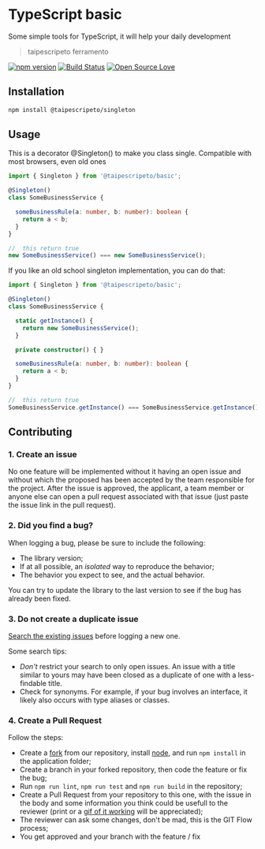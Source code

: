# TypeScript basic
Some simple tools for TypeScript, it will help your daily development

> taipescripeto ferramento

[![npm version](https://badge.fury.io/js/@taipescripeto/singleton.svg)](https://badge.fury.io/js/@taipescripeto/singleton)
[![Build Status](https://travis-ci.org/lordazzi/taipescripeto-singleton.svg?branch=master)](https://travis-ci.org/lordazzi/taipescripeto-singleton)
[![Open Source Love](https://badges.frapsoft.com/os/mit/mit.svg?v=102)](https://github.com/lordazzi/taipescripeto-singleton/blob/master/LICENSE)

## Installation
```bash
npm install @taipescripeto/singleton
```

## Usage
This is a decorator @Singleton() to make you class single.
Compatible with most browsers, even old ones

```typescript
import { Singleton } from '@taipescripeto/basic';

@Singleton()
class SomeBusinessService {

  someBusinessRule(a: number, b: number): boolean {
    return a < b;
  }
}

//  this return true
new SomeBusinessService() === new SomeBusinessService();
```

If you like an old school singleton implementation, you can do that:
```typescript
import { Singleton } from '@taipescripeto/basic';

@Singleton()
class SomeBusinessService {

  static getInstance() {
    return new SomeBusinessService();
  }

  private constructor() { }

  someBusinessRule(a: number, b: number): boolean {
    return a < b;
  }
}

//  this return true
SomeBusinessService.getInstance() === SomeBusinessService.getInstance();
```

## Contributing

### 1. Create an issue
No one feature will be implemented without it having an open issue and without which the proposed has been accepted by the team responsible for the project. After the issue is approved, the applicant, a team member or anyone else can open a pull request associated with that issue (just paste the issue link in the pull request).

### 2. Did you find a bug?
When logging a bug, please be sure to include the following:
 * The library version;
 * If at all possible, an *isolated* way to reproduce the behavior;
 * The behavior you expect to see, and the actual behavior.

You can try to update the library to the last version to see if the bug has already been fixed.

### 3. Do not create a duplicate issue
[Search the existing issues](https://github.com/lordazzi/taipescripeto-basic/search?type=Issues) before logging a new one.

Some search tips:
 * *Don't* restrict your search to only open issues. An issue with a title similar to yours may have been closed as a duplicate of one with a less-findable title.
 * Check for synonyms. For example, if your bug involves an interface, it likely also occurs with type aliases or classes.

### 4. Create a Pull Request
Follow the steps:

 * Create a [fork](https://guides.github.com/activities/forking/) from our repository, install [node](https://nodejs.org/), and run `npm install` in the application folder;
 * Create a branch in your forked repository, then code the feature or fix the bug;
 * Run `npm run lint`, `npm run test` and `npm run build` in the repository;
 * Create a Pull Request from your repository to this one, with the issue in the body and some information you think could be usefull to the reviewer (print or a [gif of it working](https://www.screentogif.com/) will be appreciated);
 * The reviewer can ask some changes, don't be mad, this is the GIT Flow process;
 * You get approved and your branch with the feature / fix 